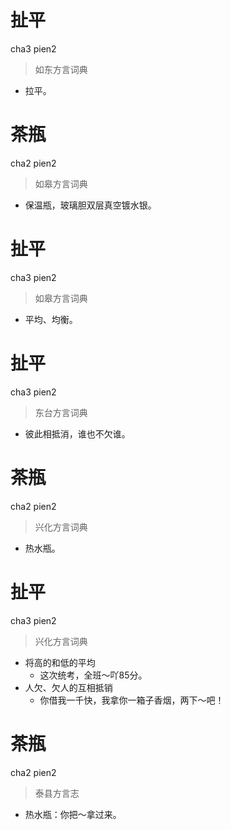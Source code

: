 # 扯平
cha3 pien2
> 如东方言词典
- 拉平。

# 茶瓶
cha2 pien2
> 如皋方言词典
- 保温瓶，玻璃胆双层真空镀水银。

# 扯平
cha3 pien2
> 如皋方言词典
- 平均、均衡。

# 扯平
cha3 pien2
> 东台方言词典
- 彼此相抵消，谁也不欠谁。

# 茶瓶
cha2 pien2
> 兴化方言词典
- 热水瓶。

# 扯平
cha3 pien2
> 兴化方言词典
- 将高的和低的平均
  - 这次统考，全班～吖85分。
- 人欠、欠人的互相抵销
  - 你借我一千快，我拿你一箱子香烟，两下～吧！

# 茶瓶
cha2 pien2
> 泰县方言志
- 热水瓶：你把～拿过来。
